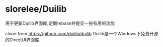 # slorelee/Duilib
用于更新Duilib界面库,定期rebase并提交一些有用的功能

clone from https://github.com/duilib/duilib
Duilib是一个Windows下免费开源的DirectUI界面库
